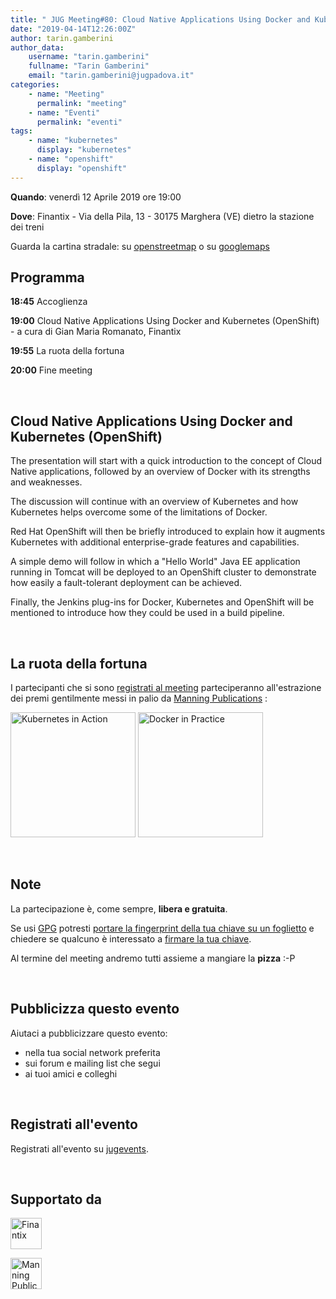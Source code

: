 ```yaml
---
title: " JUG Meeting#80: Cloud Native Applications Using Docker and Kubernetes (OpenShift)"
date: "2019-04-14T12:26:00Z"
author: tarin.gamberini
author_data:
    username: "tarin.gamberini"
    fullname: "Tarin Gamberini"
    email: "tarin.gamberini@jugpadova.it"
categories:
    - name: "Meeting"
      permalink: "meeting"
    - name: "Eventi"
      permalink: "eventi"
tags:
    - name: "kubernetes"
      display: "kubernetes"
    - name: "openshift"
      display: "openshift"
---
```


**Quando**: venerdì 12 Aprile 2019 ore 19:00

**Dove**: Finantix - Via della Pila, 13 - 30175 Marghera (VE) dietro la
stazione dei treni

Guarda la cartina stradale: su
[openstreetmap](https://osm.org/go/0IDOXjXCM--?m) o su
[googlemaps](https://goo.gl/maps/naJrwq9zkH62)

Programma
---------

**18:45** Accoglienza

**19:00** Cloud Native Applications Using Docker and Kubernetes
(OpenShift) - a cura di Gian Maria Romanato, Finantix

**19:55** La ruota della fortuna

**20:00** Fine meeting

<br />

Cloud Native Applications Using Docker and Kubernetes (OpenShift)
-----------------------------------------------------------------

The presentation will start with a quick introduction to the concept of
Cloud Native applications, followed by an overview of Docker with its
strengths and weaknesses.

The discussion will continue with an overview of Kubernetes and how
Kubernetes helps overcome some of the limitations of Docker.

Red Hat OpenShift will then be briefly introduced to explain how it
augments Kubernetes with additional enterprise-grade features and
capabilities.

A simple demo will follow in which a "Hello World" Java EE application
running in Tomcat will be deployed to an OpenShift cluster to
demonstrate how easily a fault-tolerant deployment can be achieved.

Finally, the Jenkins plug-ins for Docker, Kubernetes and OpenShift will
be mentioned to introduce how they could be used in a build pipeline.

<br />

La ruota della fortuna
----------------------

I partecipanti che si sono [registrati al
meeting](http://www.jugevents.org/jugevents/event/showParticipants.html?id=97922)
parteciperanno all'estrazione dei premi gentilmente messi in palio da
[Manning Publications](http://www.manning.com/) :

<a href="https://www.manning.com/books/kubernetes-in-action"><img style="width:200px;" src="https://images.manning.com/720/960/resize/book/d/c308a90-6ec2-4c20-8b57-087f9f9df05b/Luksa-Kubernetes-HI.png" title="Kubernetes in Action" /></a>
<a href="https://www.manning.com/books/docker-in-practice-second-edition"><img style="width:200px;" src="https://images.manning.com/720/960/resize/book/a/723c64b-6a3e-485b-932a-77b967e91d52/Miell-DockerP-2ed-HI.png" title="Docker in Practice" /></a>

<br />

Note
----

La partecipazione è, come sempre, **libera e gratuita**.

Se usi [GPG](https://gnupg.org/) potresti [portare la fingerprint della
tua chiave su un
foglietto](https://gnupg.org/howtos/it/keysigning_party.html#traditional)
e chiedere se qualcuno è interessato a [firmare la tua
chiave](https://gnupg.org/howtos/it/keysigning_party.html#AEN160).

Al termine del meeting andremo tutti assieme a mangiare la **pizza** :-P

<br />

Pubblicizza questo evento
-------------------------

Aiutaci a pubblicizzare questo evento:

-   nella tua social network preferita
-   sui forum e mailing list che segui
-   ai tuoi amici e colleghi

<br />

Registrati all'evento
---------------------

Registrati all'evento su
[jugevents](http://www.jugevents.org/jugevents/event/97922).

<br />

Supportato da
-------------

<a href="http://www.finantix.com/"><img style="height:50px;" src="http://www.finantix.com/wp-content/themes/panstrap/images/Finantix-Logo.png" title="Finantix" /></a>

<a href="http://www.manning.com/"><img style="height:50px;" src="https://www.manning.com/assets/logo-044c1fdfbef2b63064d6f4999d51f496.svg" title="Manning Publications" /></a>
